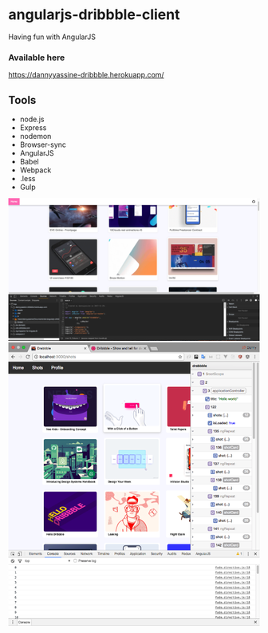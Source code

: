 # angularjs-dribbble-client
Having fun with AngularJS

### Available here
https://dannyyassine-dribbble.herokuapp.com/

## Tools
* node.js
* Express
* nodemon
* Browser-sync
* AngularJS
* Babel
* Webpack
* .less
* Gulp

![](https://github.com/dannyYassine/angularjs-dribbble-client/blob/master/github/home_3.png)
![](https://github.com/dannyYassine/angularjs-dribbble-client/blob/master/github/home.png)
